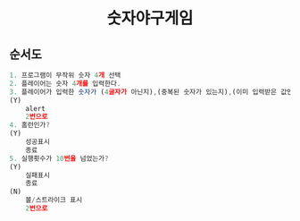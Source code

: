 <h1 align='middle'>숫자야구게임</h1>



## 순서도
```js
1. 프로그램이 무작위 숫자 4개 선택
2. 플레이어는 숫자 4개를 입력한다.
3. 플레이어가 입력한 숫자가 (4글자가 아닌지),(중복된 숫자가 있는지),(이미 입력받은 값인지)
(Y)
    alert
    2번으로
4. 홈런인가?
(Y)
    성공표시
    종료
5. 실행횟수가 10번을 넘었는가?
(Y)
    실패표시
    종료
(N)
    볼/스트라이크 표시
    2번으로
    
```